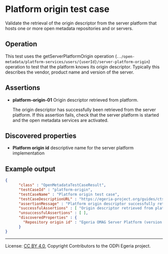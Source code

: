 <!-- SPDX-License-Identifier: CC-BY-4.0 -->
<!-- Copyright Contributors to the ODPi Egeria project. -->


# Platform origin test case

Validate the retrieval of the origin descriptor from the server platform that hosts one or more open metadata
repositories and or servers.

## Operation

This test uses the getServerPlatformOrigin operation (`../open-metadata/platform-services/users/{userId}/server-platform-origin`)
operation to test that the platform knows its origin descriptor.
Typically this describes the vendor, product name and version of the server.

## Assertions

* **platform-origin-01** Origin descriptor retrieved from platform.

   The origin descriptor has successfully been retrieved from the server platform.
If this assertion fails, check that the server platform is started and the
open metadata services are activated.

## Discovered properties

* **Platform origin id** descriptive name for the server platform implementation

## Example output

```json
{
      "class" : "OpenMetadataTestCaseResult",
      "testCaseId" : "platform-origin",
      "testCaseName" : "Platform origin test case",
      "testCaseDescriptionURL" : "https://egeria-project.org/guides/cts/platform-workbench/platform-origin-test-case.md",
      "assertionMessage" : "Platform origin descriptor successfully retrieved",
      "successfulAssertions" : [ "Origin descriptor retrieved from platform." ],
      "unsuccessfulAssertions" : [ ],
      "discoveredProperties" : {
        "Repository origin id" : "Egeria OMAG Server Platform (version 5.1)"
      }
}
```



----
License: [CC BY 4.0](https://creativecommons.org/licenses/by/4.0/),
Copyright Contributors to the ODPi Egeria project.
